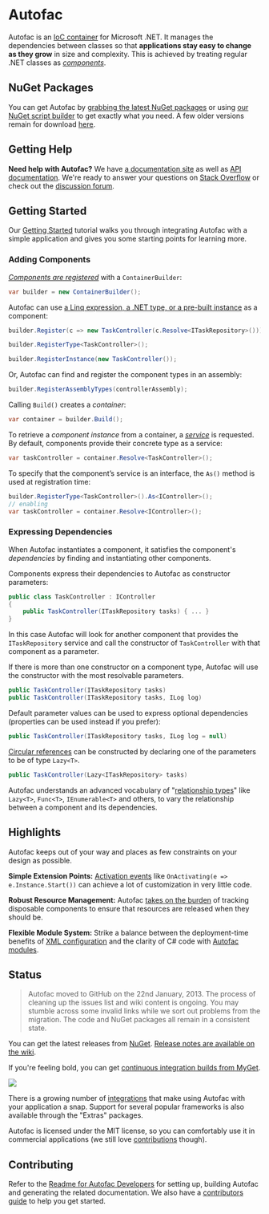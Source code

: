 # Autofac

Autofac is an [IoC container](http://martinfowler.com/articles/injection.html) for Microsoft .NET. It manages the dependencies between classes so that **applications stay easy to change as they grow** in size and complexity. This is achieved by treating regular .NET classes as *[components](http://autofac.readthedocs.org/en/latest/glossary.html)*.


## NuGet Packages

You can get Autofac by [grabbing the latest NuGet packages](https://github.com/autofac/Autofac/wiki/Nu-Get-Packages) or using [our NuGet script builder](http://autofac.org/scriptgen/) to get exactly what you need. A few older versions remain for download [here](https://code.google.com/p/autofac/downloads/list).

## Getting Help

**Need help with Autofac?** We have [a documentation site](http://autofac.readthedocs.org/) as well as [API documentation](http://autofac.org/apidoc/). We're ready to answer your questions on [Stack Overflow](http://stackoverflow.com/questions/tagged/autofac) or check out the [discussion forum](https://groups.google.com/forum/#forum/autofac).

## Getting Started

Our [Getting Started](http://autofac.readthedocs.org/en/latest/getting-started/index.html) tutorial walks you through integrating Autofac with a simple application and gives you some starting points for learning more.

### Adding Components

_[Components are registered](http://autofac.readthedocs.org/en/latest/register/registration.html)_ with a `ContainerBuilder`:

```C#
var builder = new ContainerBuilder();
```

Autofac can use [a Linq expression, a .NET type, or a pre-built instance](http://autofac.readthedocs.org/en/latest/register/registration.html) as a component:

```C#
builder.Register(c => new TaskController(c.Resolve<ITaskRepository>()));

builder.RegisterType<TaskController>();

builder.RegisterInstance(new TaskController());
```

Or, Autofac can find and register the component types in an assembly:

```C#
builder.RegisterAssemblyTypes(controllerAssembly);
```

Calling `Build()` creates a _container_:

```C#
var container = builder.Build();
```

To retrieve a _component instance_ from a container, a _[service](http://autofac.readthedocs.org/en/latest/glossary.html)_ is requested. By default, components provide their concrete type as a service:

```C#
var taskController = container.Resolve<TaskController>();
```

To specify that the component’s service is an interface, the `As()` method is used at registration time:

```C#
builder.RegisterType<TaskController>().As<IController>();
// enabling
var taskController = container.Resolve<IController>();
```

### Expressing Dependencies

When Autofac instantiates a component, it satisfies the component's _dependencies_ by finding and instantiating other components.

Components express their dependencies to Autofac as constructor parameters:

```C#
public class TaskController : IController
{
    public TaskController(ITaskRepository tasks) { ... }
}
```

In this case Autofac will look for another component that provides the `ITaskRepository` service and call the constructor of `TaskController` with that component as a parameter.

If there is more than one constructor on a component type, Autofac will use the constructor with the most resolvable parameters.

```C#
public TaskController(ITaskRepository tasks)
public TaskController(ITaskRepository tasks, ILog log)
```

Default parameter values can be used to express optional dependencies (properties can be used instead if you prefer):

```C#
public TaskController(ITaskRepository tasks, ILog log = null)
```

[Circular references](http://autofac.readthedocs.org/en/latest/advanced/circular-dependencies.html) can be constructed by declaring one of the parameters to be of type `Lazy<T>`.

```C#
public TaskController(Lazy<ITaskRepository> tasks)
```

Autofac understands an advanced vocabulary of "[relationship types](http://autofac.readthedocs.org/en/latest/resolve/relationships.html)" like `Lazy<T>`, `Func<T>`, `IEnumerable<T>` and others, to vary the relationship between a component and its dependencies.

## Highlights

Autofac keeps out of your way and places as few constraints on your design as possible.

**Simple Extension Points:** [Activation events](http://autofac.readthedocs.org/en/latest/lifetime/events.html) like `OnActivating(e => e.Instance.Start())` can achieve a lot of customization in very little code.

**Robust Resource Management:** Autofac [takes on the burden](http://autofac.readthedocs.org/en/latest/lifetime/disposal.html) of tracking disposable components to ensure that resources are released when they should be.

**Flexible Module System:** Strike a balance between the deployment-time benefits of [XML configuration](http://autofac.readthedocs.org/en/latest/configuration/xml.html) and the clarity of C# code with [Autofac modules](http://autofac.readthedocs.org/en/latest/configuration/modules.html).

## Status

> Autofac moved to GitHub on the 22nd January, 2013. The process of cleaning up the issues list and wiki content is ongoing. You may stumble across some invalid links while we sort out problems from the migration. The code and NuGet packages all remain in a consistent state.

You can get the latest releases from [NuGet](https://www.nuget.org/packages?q=Author%3A%22Autofac+Contributors%22+Owner%3A%22alexmg%22+Autofac*). [Release notes are available on the wiki](https://github.com/autofac/Autofac/wiki/Release-Notes).

If you're feeling bold, you can get [continuous integration builds from MyGet](https://www.myget.org/gallery/autofac).

![](https://www.myget.org/BuildSource/Badge/autofac?identifier=e0f25040-634c-4b7d-aebe-0f62b9c465a8)

There is a growing number of [integrations](http://autofac.readthedocs.org/en/latest/integration/index.html) that make using Autofac with your application a snap. Support for several popular frameworks is also available through the "Extras" packages.

Autofac is licensed under the MIT license, so you can comfortably use it in commercial applications (we still love [contributions](https://github.com/autofac/Autofac/wiki/Contribution-Guidelines) though).

## Contributing

Refer to the [Readme for Autofac Developers](https://github.com/autofac/Autofac/blob/master/developers.md)
for setting up, building Autofac and generating the related documentation. We also have a [contributors guide](http://autofac.readthedocs.org/en/latest/contributors.html) to help you get started.



